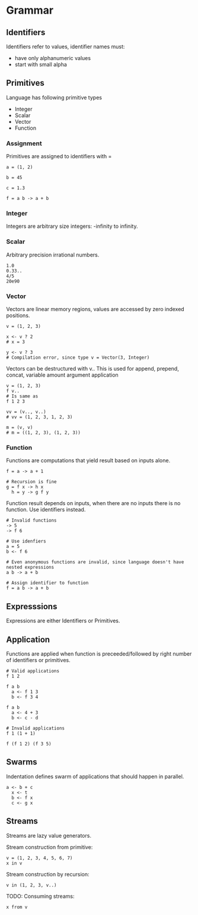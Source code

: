 # Grammar

## Identifiers

Identifiers refer to values, identifier names must:
- have only alphanumeric values
- start with small alpha



## Primitives

Language has following primitive types
- Integer
- Scalar
- Vector
- Function

### Assignment

Primitives are assigned to identifiers with =

```
a = (1, 2)

b = 45

c = 1.3

f = a b -> a + b
```

### Integer

Integers are arbitrary size integers: -infinity to infinity.

### Scalar

Arbitrary precision irrational numbers.

```
1.0
0.33..
4/5
20e90
```

### Vector

Vectors are linear memory regions, values are accessed by zero indexed positions.

```
v = (1, 2, 3)

x <- v ? 2
# x = 3

y <- v ? 3
# Compilation error, since type v = Vector(3, Integer)
```

Vectors can be destructured with v..
This is used for append, prepend, concat, variable amount argument application 
```
v = (1, 2, 3)
f v..
# Is same as
f 1 2 3

vv = (v.., v..)
# vv = (1, 2, 3, 1, 2, 3)

m = (v, v)
# m = ((1, 2, 3), (1, 2, 3))
```

### Function

Functions are computations that yield result based on inputs alone.
```
f = a -> a + 1

# Recursion is fine
g = f x -> h x
  h = y -> g f y
```

Function result depends on inputs, when there are no inputs there is no function.
Use identifiers instead.

```
# Invalid functions
-> 5
-> f 6

# Use idenfiers
a = 5
b <- f 6

# Even anonymous functions are invalid, since language doesn't have nested expressions
a b -> a + b

# Assign identifier to function
f = a b -> a + b
```


## Expresssions

Expressions are either Identifiers or Primitives.


## Application

Functions are applied when function is preceeded/followed by right number of identifiers or primitives.

```
# Valid applications
f 1 2

f a b
  a <- f 1 3
  b <- f 3 4

f a b
  a <- 4 + 3
  b <- c - d

# Invalid applications
f 1 (1 + 1)

f (f 1 2) (f 3 5)
```

## Swarms

Indentation defines swarm of applications that should happen in parallel.
```
a <- b + c
  x <- t
  b <- f x
  c <- g x
```


## Streams

Streams are lazy value generators.

Stream construction from primitive:
```
v = (1, 2, 3, 4, 5, 6, 7)
x in v
```

Stream construction by recursion:
```
v in (1, 2, 3, v..)
```

TODO: Consuming streams:
```
x from v
```